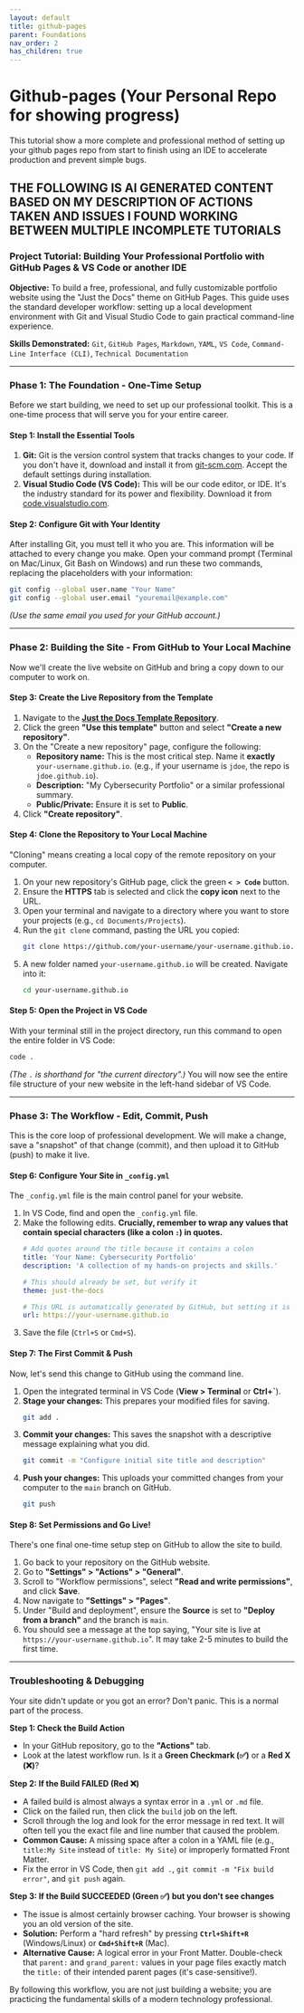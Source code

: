 ```yaml
---
layout: default
title: github-pages
parent: Foundations
nav_order: 2
has_children: true
---
```

# Github-pages (Your Personal Repo for showing progress)

This tutorial show a more complete and professional method of setting up your github pages repo from start to finish using an IDE to accelerate production and prevent simple bugs.

**THE FOLLOWING IS AI GENERATED CONTENT BASED ON MY DESCRIPTION OF ACTIONS TAKEN AND ISSUES I FOUND WORKING BETWEEN MULTIPLE INCOMPLETE TUTORIALS**
---

### **Project Tutorial: Building Your Professional Portfolio with GitHub Pages & VS Code or another IDE**

**Objective:** To build a free, professional, and fully customizable portfolio website using the "Just the Docs" theme on GitHub Pages. This guide uses the standard developer workflow: setting up a local development environment with Git and Visual Studio Code to gain practical command-line experience.

**Skills Demonstrated:** `Git`, `GitHub Pages`, `Markdown`, `YAML`, `VS Code`, `Command-Line Interface (CLI)`, `Technical Documentation`

---

### **Phase 1: The Foundation - One-Time Setup**

Before we start building, we need to set up our professional toolkit. This is a one-time process that will serve you for your entire career.

#### **Step 1: Install the Essential Tools**

1.  **Git:** Git is the version control system that tracks changes to your code. If you don't have it, download and install it from [git-scm.com](https://git-scm.com/downloads). Accept the default settings during installation.
2.  **Visual Studio Code (VS Code):** This will be our code editor, or IDE. It's the industry standard for its power and flexibility. Download it from [code.visualstudio.com](https://code.visualstudio.com/).

#### **Step 2: Configure Git with Your Identity**

After installing Git, you must tell it who you are. This information will be attached to every change you make. Open your command prompt (Terminal on Mac/Linux, Git Bash on Windows) and run these two commands, replacing the placeholders with your information:

```bash
git config --global user.name "Your Name"
git config --global user.email "youremail@example.com"
```
*(Use the same email you used for your GitHub account.)*

---

### **Phase 2: Building the Site - From GitHub to Your Local Machine**

Now we'll create the live website on GitHub and bring a copy down to our computer to work on.

#### **Step 3: Create the Live Repository from the Template**

1.  Navigate to the **[Just the Docs Template Repository](https://github.com/just-the-docs/just-the-docs-template)**.
2.  Click the green **"Use this template"** button and select **"Create a new repository"**.
3.  On the "Create a new repository" page, configure the following:
    *   **Repository name:** This is the most critical step. Name it **exactly** `your-username.github.io`. (e.g., if your username is `jdoe`, the repo is `jdoe.github.io`).
    *   **Description:** "My Cybersecurity Portfolio" or a similar professional summary.
    *   **Public/Private:** Ensure it is set to **Public**.
4.  Click **"Create repository"**.

#### **Step 4: Clone the Repository to Your Local Machine**

"Cloning" means creating a local copy of the remote repository on your computer.

1.  On your new repository's GitHub page, click the green **`< > Code`** button.
2.  Ensure the **HTTPS** tab is selected and click the **copy icon** next to the URL.
3.  Open your terminal and navigate to a directory where you want to store your projects (e.g., `cd Documents/Projects`).
4.  Run the `git clone` command, pasting the URL you copied:
    ```bash
    git clone https://github.com/your-username/your-username.github.io.git
    ```
5.  A new folder named `your-username.github.io` will be created. Navigate into it:
    ```bash
    cd your-username.github.io
    ```

#### **Step 5: Open the Project in VS Code**

With your terminal still in the project directory, run this command to open the entire folder in VS Code:
```bash
code .
```
*(The `.` is shorthand for "the current directory".)*
You will now see the entire file structure of your new website in the left-hand sidebar of VS Code.

---

### **Phase 3: The Workflow - Edit, Commit, Push**

This is the core loop of professional development. We will make a change, save a "snapshot" of that change (commit), and then upload it to GitHub (push) to make it live.

#### **Step 6: Configure Your Site in `_config.yml`**

The `_config.yml` file is the main control panel for your website.

1.  In VS Code, find and open the `_config.yml` file.
2.  Make the following edits. **Crucially, remember to wrap any values that contain special characters (like a colon `:`) in quotes.**
    ```yaml
    # Add quotes around the title because it contains a colon
    title: 'Your Name: Cybersecurity Portfolio'
    description: 'A collection of my hands-on projects and skills.'
    
    # This should already be set, but verify it
    theme: just-the-docs
    
    # This URL is automatically generated by GitHub, but setting it is good practice
    url: https://your-username.github.io
    ```
3.  Save the file (`Ctrl+S` or `Cmd+S`).

#### **Step 7: The First Commit & Push**

Now, let's send this change to GitHub using the command line.

1.  Open the integrated terminal in VS Code (**View > Terminal** or **Ctrl+`**).
2.  **Stage your changes:** This prepares your modified files for saving.
    ```bash
    git add .
    ```
3.  **Commit your changes:** This saves the snapshot with a descriptive message explaining what you did.
    ```bash
    git commit -m "Configure initial site title and description"
    ```
4.  **Push your changes:** This uploads your committed changes from your computer to the `main` branch on GitHub.
    ```bash
    git push
    ```

#### **Step 8: Set Permissions and Go Live!**

There's one final one-time setup step on GitHub to allow the site to build.

1.  Go back to your repository on the GitHub website.
2.  Go to **"Settings" > "Actions" > "General"**.
3.  Scroll to "Workflow permissions", select **"Read and write permissions"**, and click **Save**.
4.  Now navigate to **"Settings" > "Pages"**.
5.  Under "Build and deployment", ensure the **Source** is set to **"Deploy from a branch"** and the branch is `main`.
6.  You should see a message at the top saying, "Your site is live at `https://your-username.github.io`". It may take 2-5 minutes to build the first time.

---

### **Troubleshooting & Debugging**

Your site didn't update or you got an error? Don't panic. This is a normal part of the process.

**Step 1: Check the Build Action**
*   In your GitHub repository, go to the **"Actions"** tab.
*   Look at the latest workflow run. Is it a **Green Checkmark (✅)** or a **Red X (❌)**?

**Step 2: If the Build FAILED (Red ❌)**
*   A failed build is almost always a syntax error in a `.yml` or `.md` file.
*   Click on the failed run, then click the `build` job on the left.
*   Scroll through the log and look for the error message in red text. It will often tell you the exact file and line number that caused the problem.
*   **Common Cause:** A missing space after a colon in a YAML file (e.g., `title:My Site` instead of `title: My Site`) or improperly formatted Front Matter.
*   Fix the error in VS Code, then `git add .`, `git commit -m "Fix build error"`, and `git push` again.

**Step 3: If the Build SUCCEEDED (Green ✅) but you don't see changes**
*   The issue is almost certainly browser caching. Your browser is showing you an old version of the site.
*   **Solution:** Perform a "hard refresh" by pressing **`Ctrl+Shift+R`** (Windows/Linux) or **`Cmd+Shift+R`** (Mac).
*   **Alternative Cause:** A logical error in your Front Matter. Double-check that `parent:` and `grand_parent:` values in your page files exactly match the `title:` of their intended parent pages (it's case-sensitive!).

By following this workflow, you are not just building a website; you are practicing the fundamental skills of a modern technology professional.
